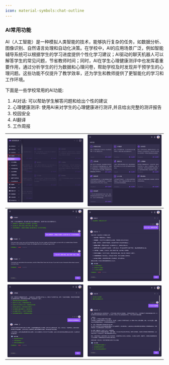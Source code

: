 ```yaml
---
icon: material-symbols:chat-outline
---
```


### AI常用功能

AI（人工智能）是一种模拟人类智能的技术，能够执行复杂的任务，如数据分析、图像识别、自然语言处理和自动化决策。在学校中，AI的应用场景广泛，例如智能辅导系统可以根据学生的学习进度提供个性化学习建议；AI驱动的聊天机器人可以解答学生的常见问题，节省教师时间；同时，AI在学生心理健康测评中也发挥着重要作用，通过分析学生的行为数据和心理问卷，帮助学校及时发现并干预学生的心理问题。这些功能不仅提升了教学效率，还为学生和教师提供了更智能化的学习和工作环境。

下面是一些学校常用的AI功能:

1. AI对话: 可以帮助学生解答问题和给出个性的建议
2. 心理健康测评: 使用AI来对学生的心理健康进行测评,并且给出完整的测评报告
3. 校园安全
4. AI翻译
5. 工作周报

| <img src="./images/AIChat-00.png" > | <img src="./images/AIChat-01.png" > |
|------------------------------------------|------------------------------------------|
| <img src="./images/AIChat-10.png" > | <img src="./images/AIChat-12.png" > |
| <img src="./images/AIChat-13.png" > | <img src="./images/AIChat-14.png" > |
